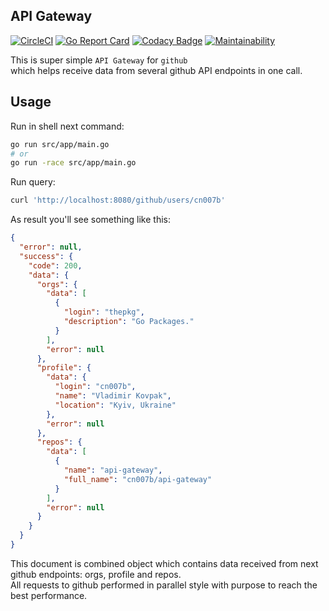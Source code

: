 API Gateway
-

[![CircleCI](https://circleci.com/gh/cn007b/api-gateway.svg?style=svg)](https://circleci.com/gh/cn007b/api-gateway)
[![Go Report Card](https://goreportcard.com/badge/github.com/cn007b/api-gateway)](https://goreportcard.com/report/github.com/cn007b/api-gateway)
[![Codacy Badge](https://api.codacy.com/project/badge/Grade/a75fd2bff6ae4365b6535126ff429621)](https://www.codacy.com/app/cn007b/api-gateway?utm_source=github.com&amp;utm_medium=referral&amp;utm_content=cn007b/api-gateway&amp;utm_campaign=Badge_Grade)
[![Maintainability](https://api.codeclimate.com/v1/badges/89a5bcee77752ad8a6ec/maintainability)](https://codeclimate.com/github/cn007b/api-gateway/maintainability)

This is super simple `API Gateway` for `github`
<br>which helps receive data from several github API endpoints in one call.

## Usage

Run in shell next command:

````bash
go run src/app/main.go
# or
go run -race src/app/main.go
````

Run query:

````bash
curl 'http://localhost:8080/github/users/cn007b'
````

As result you'll see something like this:

````json
{
  "error": null,
  "success": {
    "code": 200,
    "data": {
      "orgs": {
        "data": [
          {
            "login": "thepkg",
            "description": "Go Packages."
          }
        ],
        "error": null
      },
      "profile": {
        "data": {
          "login": "cn007b",
          "name": "Vladimir Kovpak",
          "location": "Kyiv, Ukraine"
        },
        "error": null
      },
      "repos": {
        "data": [
          {
            "name": "api-gateway",
            "full_name": "cn007b/api-gateway"
          }
        ],
        "error": null
      }
    }
  }
}
````

This document is combined object which contains data received from next github endpoints: orgs, profile and repos.
<br>All requests to github performed in parallel style with purpose to reach the best performance.
